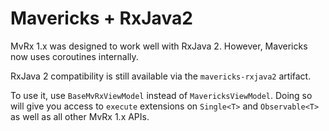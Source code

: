 # Mavericks + RxJava2

MvRx 1.x was designed to work well with RxJava 2. However, Mavericks now uses coroutines internally.

RxJava 2 compatibility is still available via the `mavericks-rxjava2` artifact.

To use it, use `BaseMvRxViewModel` instead of `MavericksViewModel`. Doing so will give you access to `execute` extensions on `Single<T>` and `Observable<T>` as well as all other MvRx 1.x APIs.
